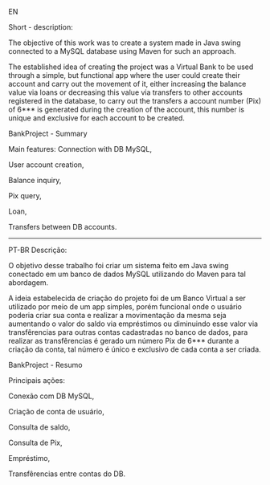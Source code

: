 EN

Short - description:

The objective of this work was to create a system made in Java swing connected to a MySQL database using Maven for such an approach.

The established idea of creating the project was a Virtual Bank to be used through a simple, but functional app where the user could create their account and carry out the movement of it, either increasing the balance value via loans or decreasing this value via transfers to other accounts registered in the database, to carry out the transfers a account number (Pix) of 6*** is generated during the creation of the account, this number is unique and exclusive for each account to be created.



BankProject - Summary

Main features:
  Connection with DB MySQL,
  
  User account creation,
  
  Balance inquiry,
  
  Pix query,
  
  Loan,
  
  Transfers between DB accounts.

---------------------------------------------------------------------------------------------------------------------------------------------------------

PT-BR
Descrição:

O objetivo desse trabalho foi criar um sistema feito em Java swing conectado em um banco de dados MySQL utilizando do Maven para tal abordagem.

A ideia estabelecida de criação do projeto foi de um Banco Virtual a ser utilizado por meio de um app simples, porém funcional onde o usuário poderia criar sua conta e realizar a movimentação da mesma seja aumentando o valor do saldo via empréstimos ou diminuindo esse valor via transfêrencias para outras contas cadastradas no banco de dados, para realizar as transfêrencias é gerado um número Pix de 6*** durante a criação da conta, tal número é único e exclusivo de cada conta a ser criada.


BankProject - Resumo

Principais ações:
  
  Conexão com DB MySQL,
  
  Criação de conta de usuário,
  
  Consulta de saldo,
  
  Consulta de Pix,
  
  Empréstimo,
  
  Transfêrencias entre contas do DB.
  
